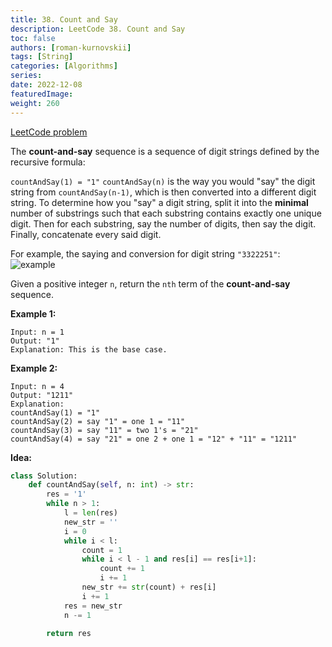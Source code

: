 ```yaml
---
title: 38. Count and Say
description: LeetCode 38. Count and Say
toc: false
authors: [roman-kurnovskii]
tags: [String]
categories: [Algorithms]
series:
date: 2022-12-08
featuredImage:
weight: 260
---
```


[LeetCode problem](https://leetcode.com/problems/count-and-say/)

The **count-and-say** sequence is a sequence of digit strings defined by the recursive formula:

`countAndSay(1) = "1"`
`countAndSay(n)` is the way you would "say" the digit string from `countAndSay(n-1)`, which is then converted into a different digit string.
To determine how you "say" a digit string, split it into the **minimal** number of substrings such that each substring contains exactly one unique digit. Then for each substring, say the number of digits, then say the digit. Finally, concatenate every said digit.

For example, the saying and conversion for digit string `"3322251"`:
![example](https://assets.leetcode.com/uploads/2020/10/23/countandsay.jpg)

Given a positive integer `n`, return the `nth` term of the **count-and-say** sequence.

**Example 1:**

    Input: n = 1
    Output: "1"
    Explanation: This is the base case.

**Example 2:**

    Input: n = 4
    Output: "1211"
    Explanation:
    countAndSay(1) = "1"
    countAndSay(2) = say "1" = one 1 = "11"
    countAndSay(3) = say "11" = two 1's = "21"
    countAndSay(4) = say "21" = one 2 + one 1 = "12" + "11" = "1211"

**Idea:**

```python
class Solution:
    def countAndSay(self, n: int) -> str:
        res = '1'
        while n > 1:
            l = len(res)
            new_str = ''
            i = 0
            while i < l:
                count = 1
                while i < l - 1 and res[i] == res[i+1]:
                    count += 1
                    i += 1
                new_str += str(count) + res[i]
                i += 1
            res = new_str
            n -= 1

        return res
```
